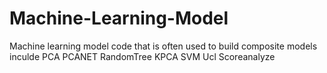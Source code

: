 # Machine-Learning-Model
Machine learning model code that is often used to build composite models
inculde PCA  PCANET RandomTree KPCA SVM Ucl Scoreanalyze
